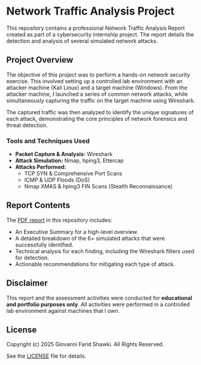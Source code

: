 # **Network Traffic Analysis Project**

This repository contains a professional Network Traffic Analysis Report created as part of a cybersecurity internship project. The report details the detection and analysis of several simulated network attacks.

## **Project Overview**

The objective of this project was to perform a hands-on network security exercise. This involved setting up a controlled lab environment with an attacker machine (Kali Linux) and a target machine (Windows). From the attacker machine, I launched a series of common network attacks, while simultaneously capturing the traffic on the target machine using Wireshark.

The captured traffic was then analyzed to identify the unique signatures of each attack, demonstrating the core principles of network forensics and threat detection.

### **Tools and Techniques Used**

* **Packet Capture & Analysis:** Wireshark  
* **Attack Simulation:** Nmap, hping3, Ettercap  
* **Attacks Performed:**  
  * TCP SYN & Comprehensive Port Scans  
  * ICMP & UDP Floods (DoS)  
  * Nmap XMAS & hping3 FIN Scans (Stealth Reconnaissance)

## **Report Contents**

The [PDF report](Network-Traffic-Analysis-Report.pdf) in this repository includes:

* An Executive Summary for a high-level overview.  
* A detailed breakdown of the 6+ simulated attacks that were successfully identified.  
* Technical analysis for each finding, including the Wireshark filters used for detection.  
* Actionable recommendations for mitigating each type of attack.

## **Disclaimer**

This report and the assessment activities were conducted for **educational and portfolio purposes only**. All activities were performed in a controlled lab environment against machines that I own.

## **License**

Copyright (c) 2025 Giovanni Farid Shawki. All Rights Reserved.

See the [LICENSE](LICENSE.md) file for details.
